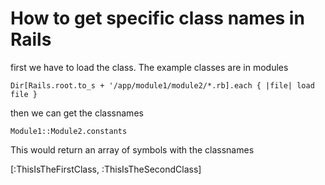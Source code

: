 # How to get specific class names in Rails

first we have to load the class.
The example classes are in modules

```
Dir[Rails.root.to_s + '/app/module1/module2/*.rb].each { |file| load file }
```

then we can get the classnames

```
Module1::Module2.constants
```

This would return an array of symbols with the classnames

[:ThisIsTheFirstClass, :ThisIsTheSecondClass]
